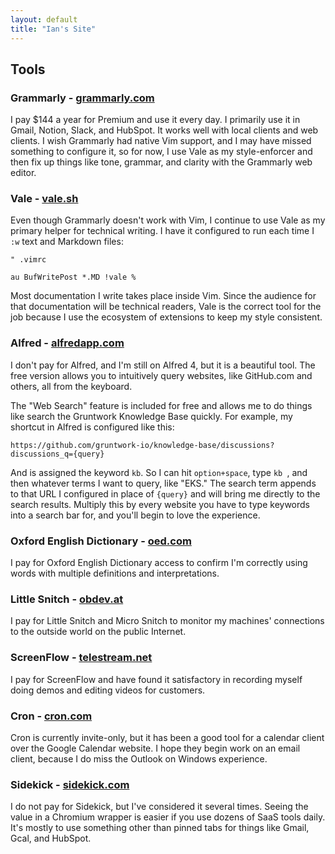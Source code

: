 ```yaml
---
layout: default
title: "Ian's Site"
---
```


## Tools

### Grammarly - [grammarly.com](https://grammarly.com)
I pay $144 a year for Premium and use it every day. I primarily use it in Gmail, Notion, Slack, and HubSpot. It works well with local clients and web clients. I wish Grammarly had native Vim support, and I may have missed something to configure it, so for now, I use Vale as my style-enforcer and then fix up things like tone, grammar, and clarity with the Grammarly web editor.

### Vale - [vale.sh](https://vale.sh/)
Even though Grammarly doesn't work with Vim, I continue to use Vale as my primary helper for technical writing. I have it configured to run each time I `:w` text and Markdown files:

  ```
  " .vimrc

  au BufWritePost *.MD !vale %
  ```

Most documentation I write takes place inside Vim. Since the audience for that documentation will be technical readers, Vale is the correct tool for the job because I use the ecosystem of extensions to keep my style consistent.

### Alfred - [alfredapp.com](https://www.alfredapp.com/)
I don't pay for Alfred, and I'm still on Alfred 4, but it is a beautiful tool. The free version allows you to intuitively query websites, like GitHub.com and others, all from the keyboard.

The "Web Search" feature is included for free and allows me to do things like search the Gruntwork Knowledge Base quickly. For example, my shortcut in Alfred is configured like this:

  ```
  https://github.com/gruntwork-io/knowledge-base/discussions?discussions_q={query}
  ```

And is assigned the keyword `kb`. So I can hit `option+space`, type `kb `, and then whatever terms I want to query, like "EKS." The search term appends to that URL I configured in place of `{query}`  and will bring me directly to the search results. Multiply this by every website you have to type keywords into a search bar for, and you'll begin to love the experience.

### Oxford English Dictionary - [oed.com](https://www.oed.com/)
I pay for Oxford English Dictionary access to confirm I'm correctly using words with multiple definitions and interpretations.

### Little Snitch - [obdev.at](https://www.obdev.at/products/littlesnitch/index.html)
I pay for Little Snitch and Micro Snitch to monitor my machines' connections to the outside world on the public Internet.

### ScreenFlow - [telestream.net](http://www.telestream.net/screenflow/overview.htm)
I pay for ScreenFlow and have found it satisfactory in recording myself doing demos and editing videos for customers.

### Cron - [cron.com](https://cron.com/)
Cron is currently invite-only, but it has been a good tool for a calendar client over the Google Calendar website. I hope they begin work on an email client, because I do miss the Outlook on Windows experience.

### Sidekick - [sidekick.com](https://www.meetsidekick.com/)
I do not pay for Sidekick, but I've considered it several times. Seeing the value in a Chromium wrapper is easier if you use dozens of SaaS tools daily. It's mostly to use something other than pinned tabs for things like Gmail, Gcal, and HubSpot.
